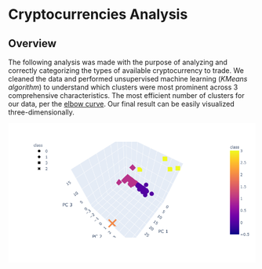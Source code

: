 # Cryptocurrencies Analysis

## Overview

The following analysis was made with the purpose of analyzing and correctly categorizing the types of available cryptocurrency to trade. We cleaned the data and performed unsupervised machine learning (*KMeans algorithm*) to understand which clusters were most prominent across 3 comprehensive characteristics. The most efficient number of clusters for our data, per the [elbow curve](imgs/elbowcurve.png). Our final result can be easily visualized three-dimensionally.

![3DScatter](imgs/3dplot.png)

